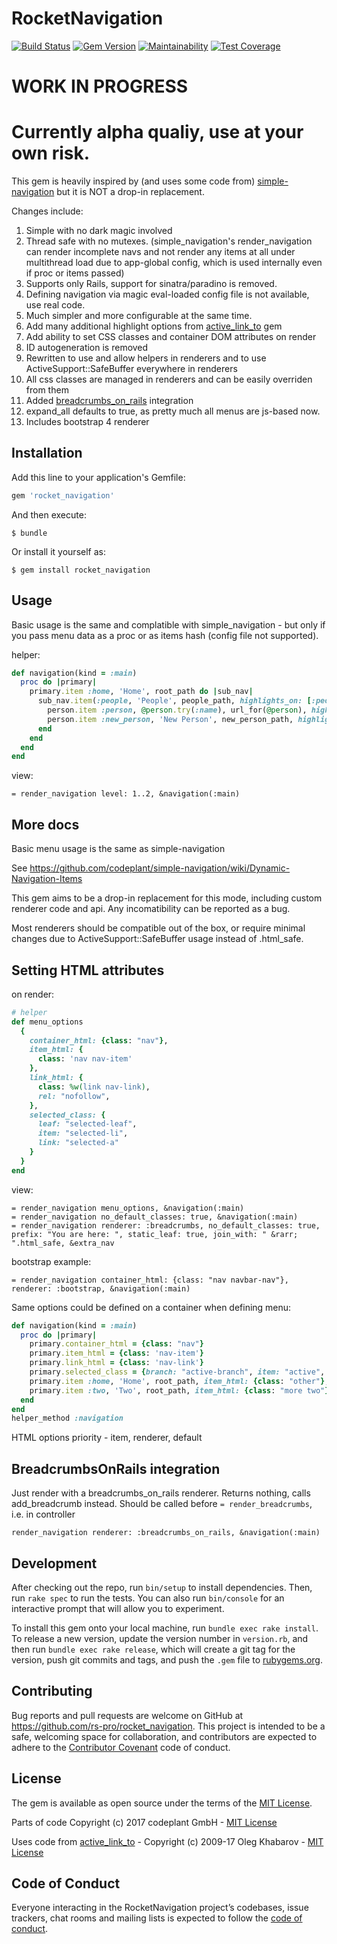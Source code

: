 # RocketNavigation

[![Build Status](https://travis-ci.org/rs-pro/rocket_navigation.svg?branch=master)](https://travis-ci.org/rs-pro/rocket_navigation)
[![Gem Version](https://badge.fury.io/rb/rocket_navigation.svg)](https://badge.fury.io/rb/rocket_navigation)
[![Maintainability](https://api.codeclimate.com/v1/badges/13260d4bf2e5969a12c6/maintainability)](https://codeclimate.com/github/rs-pro/rocket_navigation/maintainability)
[![Test Coverage](https://api.codeclimate.com/v1/badges/13260d4bf2e5969a12c6/test_coverage)](https://codeclimate.com/github/rs-pro/rocket_navigation/test_coverage)

# WORK IN PROGRESS
# Currently alpha qualiy, use at your own risk.

This gem is heavily inspired by (and uses some code from) [simple-navigation](https://github.com/codeplant/simple-navigation) but it is NOT a drop-in replacement.

Changes include:

1. Simple with no dark magic involved
2. Thread safe with no mutexes. (simple_navigation's render_navigation can render incomplete navs and not render any items at all under multithread load due to app-global config, which is used internally even if proc or items passed)
3. Supports only Rails, support for sinatra/paradino is removed.
4. Defining navigation via magic eval-loaded config file is not available, use real code.
5. Much simpler and more configurable at the same time.
6. Add many additional highlight options from [active_link_to](https://github.com/comfy/active_link_to) gem
7. Add ability to set CSS classes and container DOM attributes on render
8. ID autogeneration is removed
9. Rewritten to use and allow helpers in renderers and to use ActiveSupport::SafeBuffer everywhere in renderers
10. All css classes are managed in renderers and can be easily overriden from them
11. Added [breadcrumbs_on_rails](https://github.com/weppos/breadcrumbs_on_rails) integration
12. expand_all defaults to true, as pretty much all menus are js-based now.
13. Includes bootstrap 4 renderer

## Installation

Add this line to your application's Gemfile:

```ruby
gem 'rocket_navigation'
```

And then execute:

    $ bundle

Or install it yourself as:

    $ gem install rocket_navigation

## Usage

Basic usage is the same and complatible with simple_navigation - but only if you pass menu data as a proc or as items hash (config file not supported).

helper:
```ruby
def navigation(kind = :main)
  proc do |primary|
    primary.item :home, 'Home', root_path do |sub_nav|
      sub_nav.item(:people, 'People', people_path, highlights_on: [:people, :show]) do |person|
        person.item :person, @person.try(:name), url_for(@person), highlights_on: /people\/[0-9]+/
        person.item :new_person, 'New Person', new_person_path, highlights_on: /people\/new$/
      end
    end
  end
end
```

view:
```slim
= render_navigation level: 1..2, &navigation(:main)
```

## More docs

Basic menu usage is the same as simple-navigation

See https://github.com/codeplant/simple-navigation/wiki/Dynamic-Navigation-Items

This gem aims to be a drop-in replacement for this mode, including custom renderer code and api.
Any incomatibility can be reported as a bug.

Most renderers should be compatible out of the box, or require minimal changes due to ActiveSupport::SafeBuffer usage instead of .html_safe.

## Setting HTML attributes

on render:

```ruby
# helper
def menu_options
  {
    container_html: {class: "nav"},
    item_html: {
      class: 'nav nav-item'
    },
    link_html: {
      class: %w(link nav-link),
      rel: "nofollow",
    },
    selected_class: {
      leaf: "selected-leaf",
      item: "selected-li",
      link: "selected-a"
    }
  }
end
```

view:
```
= render_navigation menu_options, &navigation(:main)
= render_navigation no_default_classes: true, &navigation(:main)
= render_navigation renderer: :breadcrumbs, no_default_classes: true, prefix: "You are here: ", static_leaf: true, join_with: " &rarr; ".html_safe, &extra_nav
```

bootstrap example:
```
= render_navigation container_html: {class: "nav navbar-nav"}, renderer: :bootstrap, &navigation(:main)
```

Same options could be defined on a container when defining menu:
```ruby
def navigation(kind = :main)
  proc do |primary|
    primary.container_html = {class: "nav"}
    primary.item_html = {class: 'nav-item'}
    primary.link_html = {class: 'nav-link'}
    primary.selected_class = {branch: "active-branch", item: "active", link: "active"}
    primary.item :home, 'Home', root_path, item_html: {class: "other"}, link_html: {class: "other"}
    primary.item :two, 'Two', root_path, item_html: {class: "more two"}, link_html: {class: "two", method: :post}
  end
end
helper_method :navigation
```


HTML options priority - item, renderer, default

## BreadcrumbsOnRails integration

Just render with a breadcrumbs_on_rails renderer.
Returns nothing, calls add_breadcrumb instead.
Should be called before ```= render_breadcrumbs```, i.e. in controller

```
render_navigation renderer: :breadcrumbs_on_rails, &navigation(:main)
```

## Development

After checking out the repo, run `bin/setup` to install dependencies. Then, run `rake spec` to run the tests. You can also run `bin/console` for an interactive prompt that will allow you to experiment.

To install this gem onto your local machine, run `bundle exec rake install`. To release a new version, update the version number in `version.rb`, and then run `bundle exec rake release`, which will create a git tag for the version, push git commits and tags, and push the `.gem` file to [rubygems.org](https://rubygems.org).

## Contributing

Bug reports and pull requests are welcome on GitHub at https://github.com/rs-pro/rocket_navigation. This project is intended to be a safe, welcoming space for collaboration, and contributors are expected to adhere to the [Contributor Covenant](http://contributor-covenant.org) code of conduct.

## License

The gem is available as open source under the terms of the [MIT License](https://opensource.org/licenses/MIT).

Parts of code Copyright (c) 2017 codeplant GmbH - [MIT License](https://github.com/codeplant/simple-navigation/blob/master/LICENSE)

Uses code from [active_link_to](https://github.com/comfy/active_link_to) - Copyright (c) 2009-17 Oleg Khabarov - [MIT License](https://github.com/comfy/active_link_to/blob/master/LICENSE)

## Code of Conduct

Everyone interacting in the RocketNavigation project’s codebases, issue trackers, chat rooms and mailing lists is expected to follow the [code of conduct](https://github.com/rs-pro/rocket_navigation/blob/master/CODE_OF_CONDUCT.md).
